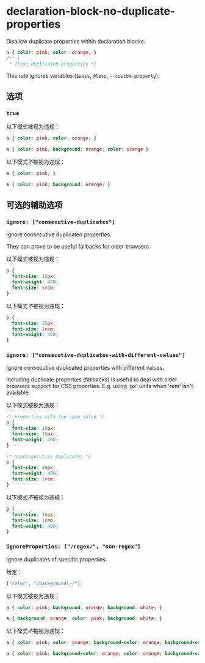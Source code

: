 # declaration-block-no-duplicate-properties

Disallow duplicate properties within declaration blocks.

```css
a { color: pink; color: orange; }
/** ↑            ↑
 * These duplicated properties */
```

This rule ignores variables (`$sass`, `@less`, `--custom-property`).

## 选项

### `true`

以下模式被视为违规：

```css
a { color: pink; color: orange; }
```

```css
a { color: pink; background: orange; color: orange }
```

以下模式*不*被视为违规：

```css
a { color: pink; }
```

```css
a { color: pink; background: orange; }
```

## 可选的辅助选项

### `ignore: ["consecutive-duplicates"]`

Ignore consecutive duplicated properties.

They can prove to be useful fallbacks for older browsers.

以下模式被视为违规：

```css
p {
  font-size: 16px;
  font-weight: 400;
  font-size: 1rem;
}
```

以下模式*不*被视为违规：

```css
p {
  font-size: 16px;
  font-size: 1rem;
  font-weight: 400;
}
```

### `ignore: ["consecutive-duplicates-with-different-values"]`

Ignore consecutive duplicated properties with different values.

Including duplicate properties (fallbacks) is useful to deal with older browsers support for CSS properties. E.g. using 'px' units when 'rem' isn't available.

以下模式被视为违规：

```css
/* properties with the same value */
p {
  font-size: 16px;
  font-size: 16px;
  font-weight: 400;
}
```

```css
/* nonconsecutive duplicates */
p {
  font-size: 16px;
  font-weight: 400;
  font-size: 1rem;
}
```

以下模式*不*被视为违规：

```css
p {
  font-size: 16px;
  font-size: 1rem;
  font-weight: 400;
}
```

### `ignoreProperties: ["/regex/", "non-regex"]`

Ignore duplicates of specific properties.

给定：

```js
["color", "/background\-/"]
```

以下模式被视为违规：

```css
a { color: pink; background: orange; background: white; }
```

```css
a { background: orange; color: pink; background: white; }
```

以下模式*不*被视为违规：

```css
a { color: pink; color: orange; background-color: orange; background-color: white; }
```

```css
a { color: pink; background-color: orange; color: orange; background-color: white; }
```
